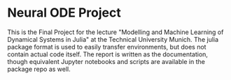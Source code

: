 # Neural ODE Project

This is the Final Project for the lecture "Modelling and Machine Learning of Dynamical Systems in Julia" at the Technical University Munich. The julia package format is used to easily transfer environments, but does not contain actual code itself. The report is written as the documentation, though equivalent Jupyter notebooks and scripts are available in the package repo as well. 
